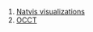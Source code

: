 1. [Natvis visualizations](https://docs.microsoft.com/en-us/visualstudio/debugger/create-custom-views-of-native-objects?view=vs-2022)
2. [OCCT](https://dev.opencascade.org/doc/occt-6.7.0/overview/html/user_guides__modeling_algos.html#occt_modalg_10_2)
